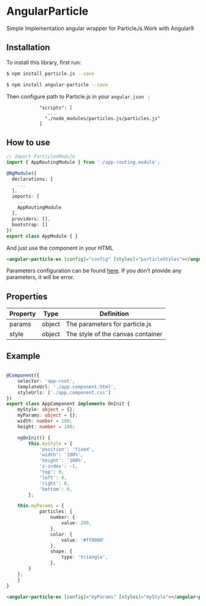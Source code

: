 # AngularParticle

Simple Implementation angular wrapper for ParticleJs.Work with Angular9

## Installation

To install this library, first run:

```bash
$ npm install particle.js --save
```

```bash
$ npm install angular-particle --save
```

Then configure path to Particle.js in your ```angular.json ``` :

```
            "scripts": [
               ...
              "./node_modules/particles.js/particles.js"
            ]
```

## How to use

```typescript
// Import ParticlesModule
import { AppRoutingModule } from './app-routing.module'; 

@NgModule({
  declarations: [
    ...
  ],
  imports: [
	...
    AppRoutingModule
  ],
  providers: [],
  bootstrap: []
})
export class AppModule { }
```

And just use the component in your HTML

```html
<angular-particle-es [config]="config" [styles]="particleStyles"></angular-particle-es>
```

Parameters configuration can be found [here](http://vincentgarreau.com/particles.js/). If you don't provide any parameters, it will be error.


## Properties

| Property | Type   | Definition                              |
| -------- | ------ | --------------------------------------- |
| params   | object | The parameters for particle.js          |
| style    | object | The style of the canvas container       |



## Example

```typescript

@Component({
    selector: 'app-root',
    templateUrl: './app.component.html',
    styleUrls: ['./app.component.css']
})
export class AppComponent implements OnInit {
    myStyle: object = {};
	myParams: object = {};
	width: number = 100;
	height: number = 100;

    ngOnInit() {
        this.myStyle = {
            'position': 'fixed',
            'width': '100%',
            'height': '100%',
            'z-index': -1,
            'top': 0,
            'left': 0,
            'right': 0,
            'bottom': 0,
        };

	this.myParams = {
            particles: {
                number: {
                    value: 200,
                },
                color: {
                    value: '#ff0000'
                },
                shape: {
                    type: 'triangle',
                },
	    }
	};
    }
}
```

```html
<angular-particle-es [config]="myParams" [styles]="myStyle"></angular-particle-es>
```
